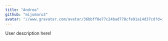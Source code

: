 ```yaml
---
title: "Andrea"
github: "mijumaru3"
avatar: "//www.gravatar.com/avatar/36bbff8e77c24bad778cfe91a14d37cd?d=identicon"
---
```


User description here!
